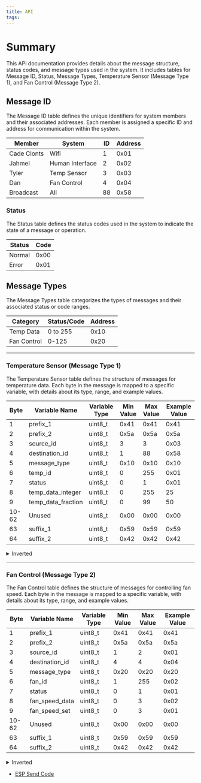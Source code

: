 ```yaml
---
title: API
tags:
---
```


# Summary
This API documentation provides details about the message structure, status codes, and message types used in the system. It includes tables for Message ID, Status, Message Types, Temperature Sensor (Message Type 1), and Fan Control (Message Type 2).

## Message ID

The Message ID table defines the unique identifiers for system members and their associated addresses. Each member is assigned a specific ID and address for communication within the system.

| Member        | System            | ID  | Address |
|---------------|-------------------|-----|---------|
| Cade Clonts   | Wifi              | 1   | 0x01    |
| Jahmel        | Human Interface   | 2   | 0x02    |
| Tyler         | Temp Sensor       | 3   | 0x03    |
| Dan           | Fan Control       | 4   | 0x04    |
| Broadcast     | All               | 88  | 0x58    |

### Status

The Status table defines the status codes used in the system to indicate the state of a message or operation.

| Status | Code  |
|--------|-------|
| Normal | 0x00  |
| Error  | 0x01  |

## Message Types

The Message Types table categorizes the types of messages and their associated status or code ranges.

| Category         | Status/Code | Address |
|------------------|-------------|----|
| Temp Data        | 0 to 255  | 0x10 |
| Fan Control      | 0-125       | 0x20 |

---

### Temperature Sensor (Message Type 1)

The Temperature Sensor table defines the structure of messages for temperature data. Each byte in the message is mapped to a specific variable, with details about its type, range, and example values.

| Byte | Variable Name | Variable Type | Min Value | Max Value | Example Value |
|---|------------------|--------------|-----------|-----------|--------------|
| 1 | prefix_1        | uint8_t      | 0x41      | 0x41      | 0x41         |
| 2 | prefix_2        | uint8_t      | 0x5a      | 0x5a      | 0x5a         |
| 3 | source_id       | uint8_t      | 3         | 3         | 0x03         |
| 4 | destination_id  | uint8_t      | 1         | 88        | 0x58         |
| 5 | message_type    | uint8_t      | 0x10      | 0x10      | 0x10         |
| 6 | temp_id         | uint8_t      | 0         | 255       | 0x01         |
| 7 | status          | uint8_t      | 0         | 1         | 0x01         |
| 8 | temp_data_integer | uint8_t    | 0       | 255       | 25           |
| 9 | temp_data_fraction | uint8_t   | 0         | 99        | 50           |
| 10-62 | Unused       | uint8_t     | 0x00       | 0x00     | 0x00         |
| 63 | suffix_1        | uint8_t      | 0x59      | 0x59      | 0x59         |
| 64 | suffix_2        | uint8_t      | 0x42      | 0x42      | 0x42         |


<!DOCTYPE html>
<html lang="en">
<head>
    <meta charset="UTF-8">
    <meta name="viewport" content="width=device-width, initial-scale=1.0">
</head>
<body>

<details>
    <summary>Inverted</summary>
    <table>
        <tr>
            <th></th>
            <th>Byte 1</th>
            <th>Byte 2</th>
            <th>Byte 3</th>
            <th>Byte 4</th>
            <th>Byte 5</th>
            <th>Byte 6</th>
            <th>Byte 7</th>
            <th>Byte 8</th>
            <th>Byte 9</th>
            <th>Byte 10-62</th>
            <th>Byte 63</th>
            <th>Byte 64</th>
        </tr>
        <tr>
            <td><strong>Variable Name</strong></td>
            <td>prefix_1</td>
            <td>prefix_2</td>
            <td>source_id</td>
            <td>destination_id</td>
            <td>message_type</td>
            <td>temp_id</td>
            <td>status</td>
            <td>temp_data_integer</td>
            <td>temp_data_fraction</td>
            <td>Unused</td>
            <td>suffix_1</td>
            <td>suffix_2</td>
        </tr>
        <tr>
            <td><strong>Variable Type</strong></td>
            <td>uint8_t</td>
            <td>uint8_t</td>
            <td>uint8_t</td>
            <td>uint8_t</td>
            <td>uint8_t</td>
            <td>uint8_t</td>
            <td>uint8_t</td>
            <td>uint8_t</td>
            <td>uint8_t</td>
            <td>uint8_t</td>
            <td>uint8_t</td>
            <td>uint8_t</td>
        </tr>
        <tr>
            <td><strong>Min Value</strong></td>
            <td>0x41</td>
            <td>0x5a</td>
            <td>3</td>
            <td>1</td>
            <td>0x10</td>
            <td>1</td>
            <td>0</td>
            <td>0</td>
            <td>0</td>
            <td>0x00</td>
            <td>0x59</td>
            <td>0x42</td>
        </tr>
        <tr>
            <td><strong>Max Value</strong></td>
            <td>0x41</td>
            <td>0x5a</td>
            <td>3</td>
            <td>88</td>
            <td>0x10</td>
            <td>255</td>
            <td>1</td>
            <td>155</td>
            <td>99</td>
            <td>0x00</td>
            <td>0x59</td>
            <td>0x42</td>
        </tr>
        <tr>
            <td><strong>Example Value</strong></td>
            <td>0x41</td>
            <td>0x5a</td>
            <td>0x03</td>
            <td>0x58</td>
            <td>0x10</td>
            <td>0x01</td>
            <td>0x01</td>
            <td>25</td>
            <td>50</td>
            <td>0x00</td>
            <td>0x59</td>
            <td>0x42</td>
        </tr>
    </table>

</details>

</body>
</html>

---

### Fan Control (Message Type 2)

The Fan Control table defines the structure of messages for controlling fan speed. Each byte in the message is mapped to a specific variable, with details about its type, range, and example values.

| Byte  | Variable Name   | Variable Type | Min Value | Max Value | Example Value |
|-------|-----------------|--------------|-----------|-----------|--------------|
| 1     | prefix_1        | uint8_t      | 0x41      | 0x41      | 0x41         |
| 2     | prefix_2        | uint8_t      | 0x5a      | 0x5a      | 0x5a         |
| 3     | source_id       | uint8_t      | 1         | 2         | 0x01         |
| 4     | destination_id  | uint8_t      | 4         | 4         | 0x04         |
| 5     | message_type    | uint8_t      | 0x20      | 0x20      | 0x20         |
| 6     | fan_id          | uint8_t      | 1         | 255       | 0x02         |
| 7     | status          | uint8_t      | 0         | 1         | 0x01         |
| 8     | fan_speed_data  | uint8_t      | 0         | 3         | 0x02         |
| 9     | fan_speed_set   | uint8_t      | 0         | 3         | 0x01         |
| 10-62 | Unused          | uint8_t      | 0x00      | 0x00      | 0x00         |
| 63    | suffix_1        | uint8_t      | 0x59      | 0x59      | 0x59         |
| 64    | suffix_2        | uint8_t      | 0x42      | 0x42      | 0x42         |

<!DOCTYPE html>
<html lang="en">
<head>
    <meta charset="UTF-8">
    <meta name="viewport" content="width=device-width, initial-scale=1.0">
</head>
<body>

<details>
    <summary>Inverted</summary>
    <table>
        <tr>
            <th></th>
            <th>Byte 1</th>
            <th>Byte 2</th>
            <th>Byte 3</th>
            <th>Byte 4</th>
            <th>Byte 5</th>
            <th>Byte 6</th>
            <th>Byte 7</th>
            <th>Byte 8</th>
            <th>Byte 9</th>
            <th>Byte 10-62</th>
            <th>Byte 63</th>
            <th>Byte 64</th>
        </tr>
        <tr>
            <td><strong>Variable Name</strong></td>
            <td>prefix_1</td>
            <td>prefix_2</td>
            <td>source_id</td>
            <td>destination_id</td>
            <td>message_type</td>
            <td>fan_id</td>
            <td>status</td>
            <td>fan_speed_data</td>
            <td>fan_speed_set</td>
            <td>Unused</td>
            <td>suffix_1</td>
            <td>suffix_2</td>
        </tr>
        <tr>
            <td><strong>Variable Type</strong></td>
            <td>uint8_t</td>
            <td>uint8_t</td>
            <td>uint8_t</td>
            <td>uint8_t</td>
            <td>uint8_t</td>
            <td>uint8_t</td>
            <td>uint8_t</td>
            <td>uint8_t</td>
            <td>uint8_t</td>
            <td>uint8_t</td>
            <td>uint8_t</td>
            <td>uint8_t</td>
        </tr>
        <tr>
            <td><strong>Min Value</strong></td>
            <td>0x41</td>
            <td>0x5a</td>
            <td>1</td>
            <td>4</td>
            <td>0x20</td>
            <td>1</td>
            <td>0</td>
            <td>0</td>
            <td>0</td>
            <td>0x00</td>
            <td>0x59</td>
            <td>0x42</td>
        </tr>
        <tr>
            <td><strong>Max Value</strong></td>
            <td>0x41</td>
            <td>0x5a</td>
            <td>2</td>
            <td>4</td>
            <td>0x20</td>
            <td>255</td>
            <td>1</td>
            <td>3</td>
            <td>3</td>
            <td>0x00</td>
            <td>0x59</td>
            <td>0x42</td>
        </tr>
        <tr>
            <td><strong>Example Value</strong></td>
            <td>0x41</td>
            <td>0x5a</td>
            <td>0x01</td>
            <td>0x04</td>
            <td>0x20</td>
            <td>0x02</td>
            <td>0x01</td>
            <td>0x02</td>
            <td>0x01</td>
            <td>0x00</td>
            <td>0x59</td>
            <td>0x42</td>
        </tr>
    </table>
</details>

- [ESP Send Code](esp_send.zip)
</body>
</html>




